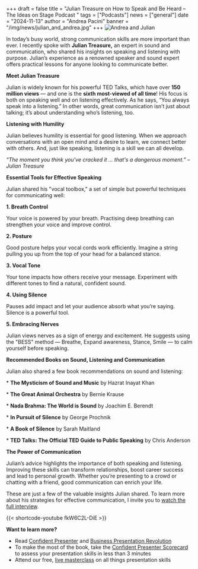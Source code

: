 +++
draft = false
title = "Julian Treasure on How to Speak and Be Heard – The Ideas on Stage Podcast "
tags = ["Podcasts"]
news = ["general"]
date = "2024-11-13"
author = "Andrea Pacini"
banner = "/img/news/julian_and_andrea.jpg"
+++
![Andrea and Julian](/img/news/julian_and_andrea.jpg "Andrea and Julian ")

In today’s busy world, strong communication skills are more important than ever. I recently spoke with **Julian Treasure,** an expert in sound and communication, who shared his insights on speaking and listening with purpose. Julian’s experience as a renowned speaker and sound expert offers practical lessons for anyone looking to communicate better.

**Meet Julian Treasure**

Julian is widely known for his powerful TED Talks, which have over **150 million views** — and one is the **sixth most-viewed of all time**! His focus is both on speaking well and on listening effectively. As he says, “You always speak into a listening.” In other words, great communication isn’t just about talking; it’s about understanding who’s listening, too.

**Listening with Humility**

Julian believes humility is essential for good listening. When we approach conversations with an open mind and a desire to learn, we connect better with others. And, just like speaking, listening is a skill we can all develop.

*“The moment you think you've cracked it … that's a dangerous moment.” – Julian Treasure*

**Essential Tools for Effective Speaking**

Julian shared his "vocal toolbox," a set of simple but powerful techniques for communicating well:

**1. Breath Control**

Your voice is powered by your breath. Practising deep breathing can strengthen your voice and improve control.

**2. Posture**

Good posture helps your vocal cords work efficiently. Imagine a string pulling you up from the top of your head for a balanced stance.

**3. Vocal Tone**

Your tone impacts how others receive your message. Experiment with different tones to find a natural, confident sound.

**4. Using Silence**

Pauses add impact and let your audience absorb what you’re saying. Silence is a powerful tool.

**5. Embracing Nerves**

Julian views nerves as a sign of energy and excitement. He suggests using the "BESS" method — Breathe, Expand awareness, Stance, Smile — to calm yourself before speaking.

**Recommended Books on Sound, Listening and Communication** 

Julian also shared a few book recommendations on sound and listening:

\* **The Mysticism of Sound and Music** by Hazrat Inayat Khan 

\* **The Great Animal Orchestra** by Bernie Krause 

\* **Nada Brahma: The World is Sound** by Joachim E. Berendt 

\* **In Pursuit of Silence** by George Prochnik 

\* **A Book of Silence** by Sarah Maitland 

\* **TED Talks: The Official TED Guide to Public Speaking** by Chris Anderson 

**The Power of Communication** 

Julian’s advice highlights the importance of both speaking and listening. Improving these skills can transform relationships, boost career success and lead to personal growth. Whether you’re presenting to a crowd or chatting with a friend, good communication can enrich your life.

These are just a few of the valuable insights Julian shared. To learn more about his strategies for effective communication, I invite you to [watch the full interview](https://youtu.be/fkW6C2L-DiE).[](https://youtu.be/wN7MO6IpMRI)

[](https://youtu.be/wN7MO6IpMRI){{< shortcode-youtube fkW6C2L-DiE >}}

**Want to learn more?** 

* Read [Confident Presenter](https://www.ideasonstage.com/resources/confident-presenter-book/) and [Business Presentation Revolution ](https://www.ideasonstage.com/business-presentation-revolution/book/)
* To make the most of the book, take the [Confident Presenter Scorecard](https://ideasonstage.com/score) to assess your presentation skills in less than 3 minutes
* Attend our free, [live masterclass](http://ideasonstageuk.eventbrite.com/) on all things presentation skills
